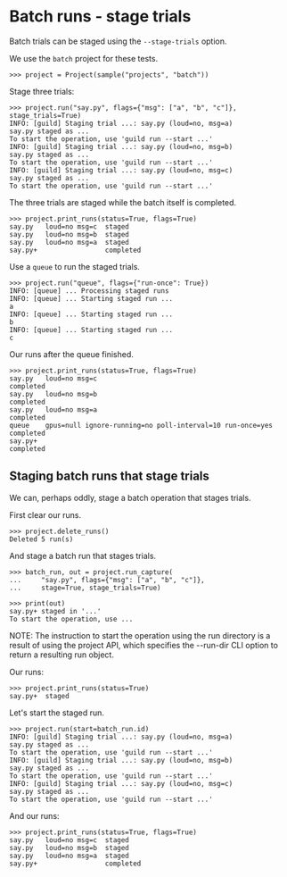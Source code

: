 # Batch runs - stage trials

Batch trials can be staged using the `--stage-trials` option.

We use the `batch` project for these tests.

    >>> project = Project(sample("projects", "batch"))

Stage three trials:

    >>> project.run("say.py", flags={"msg": ["a", "b", "c"]}, stage_trials=True)
    INFO: [guild] Staging trial ...: say.py (loud=no, msg=a)
    say.py staged as ...
    To start the operation, use 'guild run --start ...'
    INFO: [guild] Staging trial ...: say.py (loud=no, msg=b)
    say.py staged as ...
    To start the operation, use 'guild run --start ...'
    INFO: [guild] Staging trial ...: say.py (loud=no, msg=c)
    say.py staged as ...
    To start the operation, use 'guild run --start ...'

The three trials are staged while the batch itself is completed.

    >>> project.print_runs(status=True, flags=True)
    say.py   loud=no msg=c  staged
    say.py   loud=no msg=b  staged
    say.py   loud=no msg=a  staged
    say.py+                 completed

Use a `queue` to run the staged trials.

    >>> project.run("queue", flags={"run-once": True})
    INFO: [queue] ... Processing staged runs
    INFO: [queue] ... Starting staged run ...
    a
    INFO: [queue] ... Starting staged run ...
    b
    INFO: [queue] ... Starting staged run ...
    c

Our runs after the queue finished.

    >>> project.print_runs(status=True, flags=True)
    say.py   loud=no msg=c                                              completed
    say.py   loud=no msg=b                                              completed
    say.py   loud=no msg=a                                              completed
    queue    gpus=null ignore-running=no poll-interval=10 run-once=yes  completed
    say.py+                                                             completed

## Staging batch runs that stage trials

We can, perhaps oddly, stage a batch operation that stages trials.

First clear our runs.

    >>> project.delete_runs()
    Deleted 5 run(s)

And stage a batch run that stages trials.

    >>> batch_run, out = project.run_capture(
    ...     "say.py", flags={"msg": ["a", "b", "c"]},
    ...     stage=True, stage_trials=True)

    >>> print(out)
    say.py+ staged in '...'
    To start the operation, use ...

NOTE: The instruction to start the operation using the run directory
is a result of using the project API, which specifies the --run-dir
CLI option to return a resulting run object.

Our runs:

    >>> project.print_runs(status=True)
    say.py+  staged

Let's start the staged run.

    >>> project.run(start=batch_run.id)
    INFO: [guild] Staging trial ...: say.py (loud=no, msg=a)
    say.py staged as ...
    To start the operation, use 'guild run --start ...'
    INFO: [guild] Staging trial ...: say.py (loud=no, msg=b)
    say.py staged as ...
    To start the operation, use 'guild run --start ...'
    INFO: [guild] Staging trial ...: say.py (loud=no, msg=c)
    say.py staged as ...
    To start the operation, use 'guild run --start ...'

And our runs:

    >>> project.print_runs(status=True, flags=True)
    say.py   loud=no msg=c  staged
    say.py   loud=no msg=b  staged
    say.py   loud=no msg=a  staged
    say.py+                 completed

